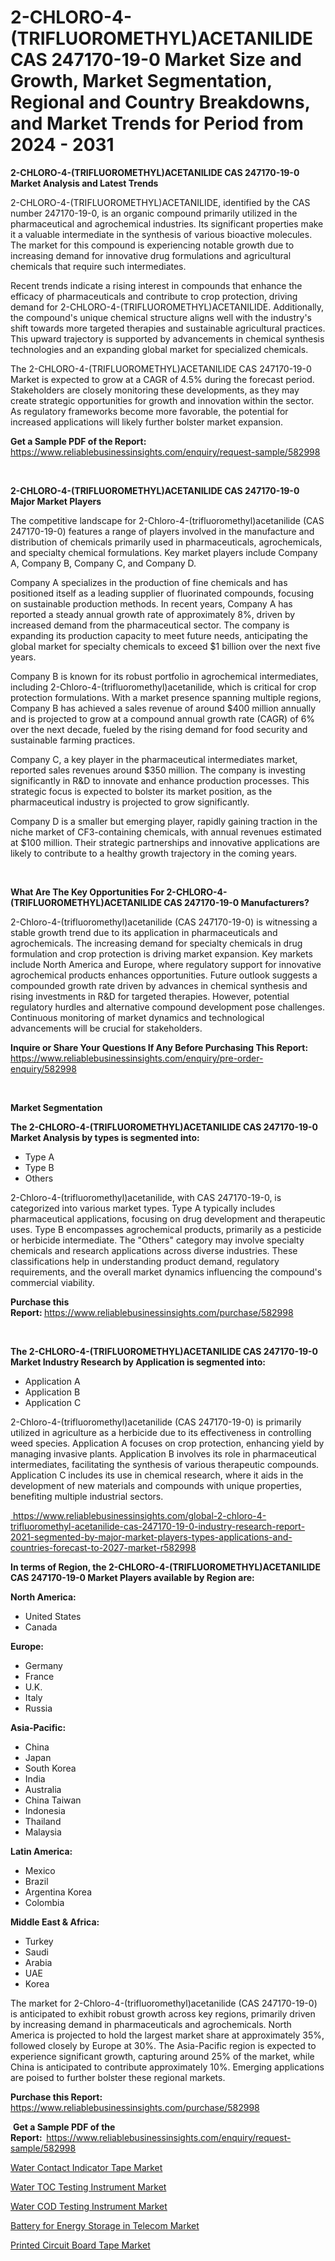 <p><h1>2-CHLORO-4-(TRIFLUOROMETHYL)ACETANILIDE CAS 247170-19-0 Market Size and Growth, Market Segmentation, Regional and Country Breakdowns, and Market Trends for Period from 2024 -  2031</h1></p><p><strong>2-CHLORO-4-(TRIFLUOROMETHYL)ACETANILIDE CAS 247170-19-0 Market Analysis and Latest Trends</strong></p>
<p><p>2-CHLORO-4-(TRIFLUOROMETHYL)ACETANILIDE, identified by the CAS number 247170-19-0, is an organic compound primarily utilized in the pharmaceutical and agrochemical industries. Its significant properties make it a valuable intermediate in the synthesis of various bioactive molecules. The market for this compound is experiencing notable growth due to increasing demand for innovative drug formulations and agricultural chemicals that require such intermediates.</p><p>Recent trends indicate a rising interest in compounds that enhance the efficacy of pharmaceuticals and contribute to crop protection, driving demand for 2-CHLORO-4-(TRIFLUOROMETHYL)ACETANILIDE. Additionally, the compound's unique chemical structure aligns well with the industry's shift towards more targeted therapies and sustainable agricultural practices. This upward trajectory is supported by advancements in chemical synthesis technologies and an expanding global market for specialized chemicals.</p><p>The 2-CHLORO-4-(TRIFLUOROMETHYL)ACETANILIDE CAS 247170-19-0 Market is expected to grow at a CAGR of 4.5% during the forecast period. Stakeholders are closely monitoring these developments, as they may create strategic opportunities for growth and innovation within the sector. As regulatory frameworks become more favorable, the potential for increased applications will likely further bolster market expansion.</p></p>
<p><strong>Get a Sample PDF of the Report:&nbsp;</strong> <a href="https://www.reliablebusinessinsights.com/enquiry/request-sample/582998?utm_campaign=1399&utm_medium=2&utm_source=Github&utm_content=ia&utm_term=27092024&utm_id=2-chloro-4-trifluoromethylacetanilide-cas-247170-19-0">https://www.reliablebusinessinsights.com/enquiry/request-sample/582998</a></p>
<p>&nbsp;</p>
<p><strong>2-CHLORO-4-(TRIFLUOROMETHYL)ACETANILIDE CAS 247170-19-0 Major Market Players</strong></p>
<p><p>The competitive landscape for 2-Chloro-4-(trifluoromethyl)acetanilide (CAS 247170-19-0) features a range of players involved in the manufacture and distribution of chemicals primarily used in pharmaceuticals, agrochemicals, and specialty chemical formulations. Key market players include Company A, Company B, Company C, and Company D.</p><p>Company A specializes in the production of fine chemicals and has positioned itself as a leading supplier of fluorinated compounds, focusing on sustainable production methods. In recent years, Company A has reported a steady annual growth rate of approximately 8%, driven by increased demand from the pharmaceutical sector. The company is expanding its production capacity to meet future needs, anticipating the global market for specialty chemicals to exceed $1 billion over the next five years.</p><p>Company B is known for its robust portfolio in agrochemical intermediates, including 2-Chloro-4-(trifluoromethyl)acetanilide, which is critical for crop protection formulations. With a market presence spanning multiple regions, Company B has achieved a sales revenue of around $400 million annually and is projected to grow at a compound annual growth rate (CAGR) of 6% over the next decade, fueled by the rising demand for food security and sustainable farming practices.</p><p>Company C, a key player in the pharmaceutical intermediates market, reported sales revenues around $350 million. The company is investing significantly in R&D to innovate and enhance production processes. This strategic focus is expected to bolster its market position, as the pharmaceutical industry is projected to grow significantly.</p><p>Company D is a smaller but emerging player, rapidly gaining traction in the niche market of CF3-containing chemicals, with annual revenues estimated at $100 million. Their strategic partnerships and innovative applications are likely to contribute to a healthy growth trajectory in the coming years.</p></p>
<p>&nbsp;</p>
<p><strong>What Are The Key Opportunities For 2-CHLORO-4-(TRIFLUOROMETHYL)ACETANILIDE CAS 247170-19-0 Manufacturers?</strong></p>
<p><p>2-Chloro-4-(trifluoromethyl)acetanilide (CAS 247170-19-0) is witnessing a stable growth trend due to its application in pharmaceuticals and agrochemicals. The increasing demand for specialty chemicals in drug formulation and crop protection is driving market expansion. Key markets include North America and Europe, where regulatory support for innovative agrochemical products enhances opportunities. Future outlook suggests a compounded growth rate driven by advances in chemical synthesis and rising investments in R&D for targeted therapies. However, potential regulatory hurdles and alternative compound development pose challenges. Continuous monitoring of market dynamics and technological advancements will be crucial for stakeholders.</p></p>
<p><strong>Inquire or Share Your Questions If Any Before Purchasing This Report:</strong> <a href="https://www.reliablebusinessinsights.com/enquiry/pre-order-enquiry/582998?utm_campaign=1399&utm_medium=2&utm_source=Github&utm_content=ia&utm_term=27092024&utm_id=2-chloro-4-trifluoromethylacetanilide-cas-247170-19-0">https://www.reliablebusinessinsights.com/enquiry/pre-order-enquiry/582998</a></p>
<p>&nbsp;</p>
<p><strong>Market Segmentation</strong></p>
<p><strong>The 2-CHLORO-4-(TRIFLUOROMETHYL)ACETANILIDE CAS 247170-19-0 Market Analysis by types is segmented into:</strong></p>
<p><ul><li>Type A</li><li>Type B</li><li>Others</li></ul></p>
<p><p>2-Chloro-4-(trifluoromethyl)acetanilide, with CAS 247170-19-0, is categorized into various market types. Type A typically includes pharmaceutical applications, focusing on drug development and therapeutic uses. Type B encompasses agrochemical products, primarily as a pesticide or herbicide intermediate. The "Others" category may involve specialty chemicals and research applications across diverse industries. These classifications help in understanding product demand, regulatory requirements, and the overall market dynamics influencing the compound's commercial viability.</p></p>
<p><strong>Purchase this Report:&nbsp;</strong><a href="https://www.reliablebusinessinsights.com/purchase/582998?utm_campaign=1399&utm_medium=2&utm_source=Github&utm_content=ia&utm_term=27092024&utm_id=2-chloro-4-trifluoromethylacetanilide-cas-247170-19-0">https://www.reliablebusinessinsights.com/purchase/582998</a></p>
<p>&nbsp;</p>
<p><strong>The 2-CHLORO-4-(TRIFLUOROMETHYL)ACETANILIDE CAS 247170-19-0 Market Industry Research by Application is segmented into:</strong></p>
<p><ul><li>Application A</li><li>Application B</li><li>Application C</li></ul></p>
<p><p>2-Chloro-4-(trifluoromethyl)acetanilide (CAS 247170-19-0) is primarily utilized in agriculture as a herbicide due to its effectiveness in controlling weed species. Application A focuses on crop protection, enhancing yield by managing invasive plants. Application B involves its role in pharmaceutical intermediates, facilitating the synthesis of various therapeutic compounds. Application C includes its use in chemical research, where it aids in the development of new materials and compounds with unique properties, benefiting multiple industrial sectors.</p></p>
<p><a href="https://www.reliablebusinessinsights.com/global-2-chloro-4-trifluoromethyl-acetanilide-cas-247170-19-0-industry-research-report-2021-segmented-by-major-market-players-types-applications-and-countries-forecast-to-2027-market-r582998?utm_campaign=1399&utm_medium=2&utm_source=Github&utm_content=ia&utm_term=27092024&utm_id=2-chloro-4-trifluoromethylacetanilide-cas-247170-19-0">&nbsp;https://www.reliablebusinessinsights.com/global-2-chloro-4-trifluoromethyl-acetanilide-cas-247170-19-0-industry-research-report-2021-segmented-by-major-market-players-types-applications-and-countries-forecast-to-2027-market-r582998</a></p>
<p><strong>In terms of Region, the 2-CHLORO-4-(TRIFLUOROMETHYL)ACETANILIDE CAS 247170-19-0 Market Players available by Region are:</strong></p>
<p>
    <p> <strong> North America: </strong>
        <ul>
            <li>United States</li>
            <li>Canada</li>
        </ul>
        </p> 
    <p> <strong> Europe: </strong>
        <ul>
            <li>Germany</li>
            <li>France</li>
            <li>U.K.</li>
            <li>Italy</li>
            <li>Russia</li>
        </ul>
        </p> 
    <p> <strong> Asia-Pacific: </strong>
        <ul>
            <li>China</li>
            <li>Japan</li>
            <li>South Korea</li>
            <li>India</li>
            <li>Australia</li>
            <li>China Taiwan</li>
            <li>Indonesia</li>
            <li>Thailand</li>
            <li>Malaysia</li>
        </ul>
        </p> 
    <p> <strong> Latin America: </strong>
        <ul>
            <li>Mexico</li>
            <li>Brazil</li>
            <li>Argentina Korea</li>
            <li>Colombia</li>
        </ul>
        </p> 
    <p> <strong> Middle East & Africa: </strong>
        <ul>
            <li>Turkey</li>
            <li>Saudi</li>
            <li>Arabia</li>
            <li>UAE</li>
            <li>Korea</li>
        </ul>
    </p>
    </p>
<p><p>The market for 2-Chloro-4-(trifluoromethyl)acetanilide (CAS 247170-19-0) is anticipated to exhibit robust growth across key regions, primarily driven by increasing demand in pharmaceuticals and agrochemicals. North America is projected to hold the largest market share at approximately 35%, followed closely by Europe at 30%. The Asia-Pacific region is expected to experience significant growth, capturing around 25% of the market, while China is anticipated to contribute approximately 10%. Emerging applications are poised to further bolster these regional markets.</p></p>
<p><strong>Purchase this Report: </strong><a href="https://www.reliablebusinessinsights.com/purchase/582998?utm_campaign=1399&utm_medium=2&utm_source=Github&utm_content=ia&utm_term=27092024&utm_id=2-chloro-4-trifluoromethylacetanilide-cas-247170-19-0">https://www.reliablebusinessinsights.com/purchase/582998</a></p>
<p>&nbsp;<strong>Get a Sample PDF of the Report:&nbsp;&nbsp;</strong><a href="https://www.reliablebusinessinsights.com/enquiry/request-sample/582998?utm_campaign=1399&utm_medium=2&utm_source=Github&utm_content=ia&utm_term=27092024&utm_id=2-chloro-4-trifluoromethylacetanilide-cas-247170-19-0">https://www.reliablebusinessinsights.com/enquiry/request-sample/582998</a></p>
<p><strong></strong></p>
<p><p><a href="https://www.linkedin.com/pulse/water-contact-indicator-tape-market-strategic-insights-product-1hlfc?utm_campaign=1399&utm_medium=2&utm_source=Github&utm_content=ia&utm_term=27092024&utm_id=2-chloro-4-trifluoromethylacetanilide-cas-247170-19-0">Water Contact Indicator Tape Market</a></p><p><a href="https://issuu.com/reportprime-2/docs/water-toc-testing-instrument-market_b17c18f4e939dd?utm_campaign=1399&utm_medium=2&utm_source=Github&utm_content=ia&utm_term=27092024&utm_id=2-chloro-4-trifluoromethylacetanilide-cas-247170-19-0">Water TOC Testing Instrument Market</a></p><p><a href="https://issuu.com/reportprime-2/docs/water-cod-testing-instrument-market_e7f70217b38070?utm_campaign=1399&utm_medium=2&utm_source=Github&utm_content=ia&utm_term=27092024&utm_id=2-chloro-4-trifluoromethylacetanilide-cas-247170-19-0">Water COD Testing Instrument Market</a></p><p><a href="https://github.com/olyy49keyt/Market-Research-Report-List-1/blob/main/battery-for-energy-storage-in-telecom-market.md?utm_campaign=1399&utm_medium=2&utm_source=Github&utm_content=ia&utm_term=27092024&utm_id=2-chloro-4-trifluoromethylacetanilide-cas-247170-19-0">Battery for Energy Storage in Telecom Market</a></p><p><a href="https://www.linkedin.com/pulse/strategic-market-insights-navigating-global-printed-b6klc?utm_campaign=1399&utm_medium=2&utm_source=Github&utm_content=ia&utm_term=27092024&utm_id=2-chloro-4-trifluoromethylacetanilide-cas-247170-19-0">Printed Circuit Board Tape Market</a></p></p>